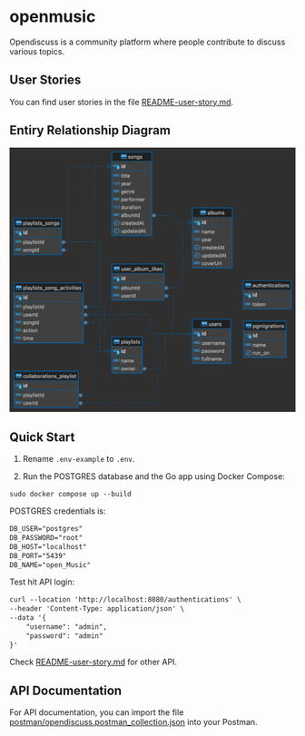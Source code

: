 # openmusic

Opendiscuss is a community platform where people contribute to discuss various topics.

## User Stories

You can find user stories in the file [README-user-story.md](README-user-story.md).

## Entiry Relationship Diagram



![erd](README_asset/erd_open_music.png)

## Quick Start



1. Rename `.env-example` to `.env`.

2. Run the POSTGRES database and the Go app using Docker Compose:

```shell
sudo docker compose up --build
```

POSTGRES credentials is:

```
DB_USER="postgres"
DB_PASSWORD="root"
DB_HOST="localhost"
DB_PORT="5439"
DB_NAME="open_Music"
```

Test hit API login:

```shell
curl --location 'http://localhost:8080/authentications' \
--header 'Content-Type: application/json' \
--data '{
    "username": "admin",
    "password": "admin"
}'
```

Check [README-user-story.md](README-user-story.md) for other API.

## API Documentation

For API documentation, you can import the file [postman/opendiscuss.postman_collection.json](postman/opendiscuss.postman_collection.json) into your Postman.
